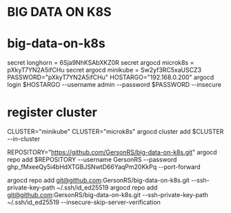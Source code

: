 # BIG DATA ON K8S 
# big-data-on-k8s

secret longhorn = 6Sja9NhKSAbXKZ0R
secret argocd microk8s = pXkyT7YN2A5ifCHu
secret argocd minikube = Sw2yf3RC5xaUSCZ3
PASSWORD="pXkyT7YN2A5ifCHu"
HOSTARGO="192.168.0.200"
argocd login $HOSTARGO --username admin --password $PASSWORD --insecure

# register cluster
CLUSTER="minikube"
CLUSTER="microk8s"
argocd cluster add $CLUSTER --in-cluster

REPOSITORY="https://github.com/GersonRS/big-data-on-k8s.git"
argocd repo add $REPOSITORY --username GersonRS --password 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 --port-forward

argocd repo add git@github.com:GersonRS/big-data-on-k8s.git --ssh-private-key-path ~/.ssh/id_ed25519
argocd repo add git@github.com:GersonRS/big-data-on-k8s.git --ssh-private-key-path ~/.ssh/id_ed25519 --insecure-skip-server-verification